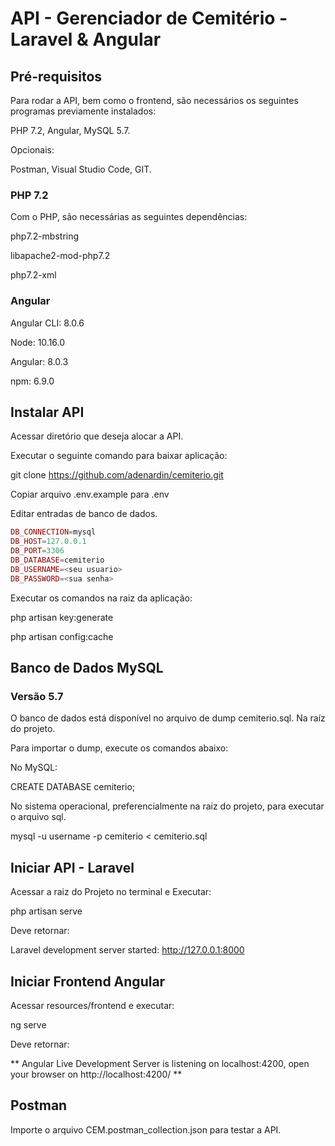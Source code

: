 # API - Gerenciador de Cemitério - Laravel & Angular
## Pré-requisitos
Para rodar a API, bem como o frontend, são necessários os seguintes programas previamente instalados:

PHP 7.2, Angular, MySQL 5.7.

Opcionais:

Postman, Visual Studio Code, GIT.

### PHP 7.2
Com o PHP, são necessárias as seguintes dependências:

php7.2-mbstring

libapache2-mod-php7.2

php7.2-xml

### Angular
Angular CLI: 8.0.6

Node: 10.16.0

Angular: 8.0.3

npm: 6.9.0

## Instalar API
Acessar diretório que deseja alocar a API.

Executar o seguinte comando para baixar aplicação:

git clone https://github.com/adenardin/cemiterio.git

Copiar arquivo .env.example para .env

Editar entradas de banco de dados.
```php
DB_CONNECTION=mysql
DB_HOST=127.0.0.1
DB_PORT=3306
DB_DATABASE=cemiterio
DB_USERNAME=<seu usuario>
DB_PASSWORD=<sua senha>
```
Executar os comandos na raiz da aplicação:

php artisan key:generate

php artisan config:cache

## Banco de Dados MySQL 
### Versão 5.7
O banco de dados está disponível no arquivo de dump cemiterio.sql. Na raíz do projeto.

Para importar o dump, execute os comandos abaixo:

No MySQL:

CREATE DATABASE cemiterio;

No sistema operacional, preferencialmente na raiz do projeto, para executar o arquivo sql.

mysql -u username -p cemiterio < cemiterio.sql

## Iniciar API - Laravel
Acessar a raiz do Projeto no terminal e Executar:

php artisan serve

Deve retornar:

Laravel development server started: <http://127.0.0.1:8000>

## Iniciar Frontend Angular
Acessar resources/frontend e executar:

ng serve

Deve retornar:

** Angular Live Development Server is listening on localhost:4200, open your browser on http://localhost:4200/ **

## Postman
Importe o arquivo CEM.postman_collection.json para testar a API.
